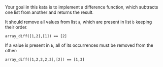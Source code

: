 Your goal in this kata is to implement a difference function, which subtracts one list from another and returns the result.

It should remove all values from list `a`, which are present in list `b` keeping their order.
```
array_diff([1,2],[1]) == [2]
```
If a value is present in `b`, all of its occurrences must be removed from the other:
```
array_diff([1,2,2,2,3],[2]) == [1,3]
```
